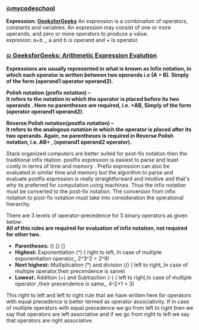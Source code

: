 ### [:boom:mycodeschool](https://www.youtube.com/watch?v=jos1Flt21is&list=PL2_aWCzGMAwI3W_JlcBbtYTwiQSsOTa6P&index=20&t=91s)  
**Expression: [GeeksforGeeks](https://www.geeksforgeeks.org/what-is-an-expression-and-what-are-the-types-of-expressions/?ref=rp)** An expression is a combination of operators, constants and variables. An expression may consist of one or more operands, and zero or more operators to produce a value.   
expresion: a+b ,, a and b is operand and + is operator.    
### [:boom: GeeksforGeeks: Arithmetic Expression Evalution](https://www.geeksforgeeks.org/arithmetic-expression-evalution/)  
**Expressions are usually represented in what is known as Infix notation, in which each operator is written between two operands i.e  (A + B). Simply of the form (operand1 operator operand2).**        
  
**Polish notation (prefix notation) –**  
**It refers to the notation in which the operator is placed before its two operands . Here no parentheses are required, i.e.  +AB,  Simply of the form (operator operand1 operand2).**      
  
**Reverse Polish notation(postfix notation) –**  
**It refers to the analogous notation in which the operator is placed after its two operands. Again, no parentheses is required in Reverse Polish notation, i.e. AB+ ,  (operand1 operand2 operator).**       

Stack organized computers are better suited for post-fix notation then the traditional infix ntation.  postfix expression is easiest to parse and least costly in terms of time and memory . Prefix expression can also be evaluated in similar time and memory
but the algorithm to parse and evaluate postfix expression is
really straightforward and intuitive and that's why its preferred for computation
using machines. 
Thus the infix notation must be converted to the post-fix notation. The conversion from infix notation to post-fix notation must take into consideration the operational hierarchy.     
  
There are 3 levels of operator-precedence for 5 binary operators as given below:    
**All of this rules are required for evaluation of infix notation, not required for other two.**  
* **Parentheses:**  () {} []    
* **Highest:**  Exponentiation (^) ( right to left, In case of multiple exponentiation operator,, 2^3^2 = 2^9)       
* **Next highest:**  Multiplication (*) and division (/)   ( left to right,,In case of multiple operator,their precendence is same)      
* **Lowest:**  Addition (+) and Subtraction (-)   ( left to right,In case of multiple operator ,their precendence is same,, 4-2+1 = 3)    
  
This right to left and left to right rule that we have wriiten here for operators with equal precedence is better termed as operator associativity.
If in case of multiple operators with equal precedence we go from left to right then we say that operators are left associative and if we go from right to left
we say that operators are right associative.  
